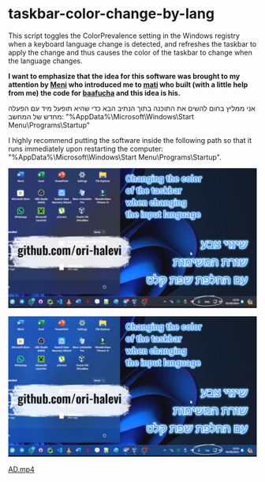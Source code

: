 # taskbar-color-change-by-lang
 This script toggles the ColorPrevalence setting in the Windows registry when a keyboard language change is detected, and refreshes the taskbar to apply the change and thus causes the color of the taskbar to change when the language changes.

**I want to emphasize that the idea for this software was brought to my attention by [Meni](https://github.com/meni1221) who introduced me to [mati](https://github.com/matipojo) who built (with a little help from me) the code for [baafucha](https://github.com/matipojo/baafucha) and this idea is his.**

אני ממליץ בחום להשים את התוכנה בתוך הנתיב הבא כדי שהיא תופעל מיד עם הפעלה מחדש של המחשב:
"%AppData%\Microsoft\Windows\Start Menu\Programs\Startup"

I highly recommend putting the software inside the following path so that it runs immediately upon restarting the computer:
"%AppData%\Microsoft\Windows\Start Menu\Programs\Startup".

![1.png](junk%2F1.png)

![2.png](junk%2F2.png)

[AD.mp4](AD.mp4)